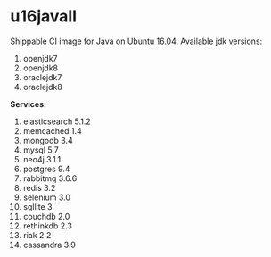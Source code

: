 u16javall
===============

Shippable CI image for Java on Ubuntu 16.04. Available jdk versions:

1. openjdk7
2. openjdk8
3. oraclejdk7
4. oraclejdk8

**Services:**

1. elasticsearch 5.1.2
2. memcached 1.4
3. mongodb 3.4
4. mysql 5.7
5. neo4j 3.1.1
6. postgres 9.4
7. rabbitmq 3.6.6
8. redis 3.2
9. selenium 3.0
10. sqllite 3
11. couchdb 2.0
12. rethinkdb 2.3
13. riak 2.2
14. cassandra 3.9

